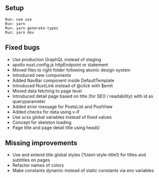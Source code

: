 ## Setup
```
Run: nvm use
Run: yarn
Run: yarn generate-types
Run: yarn dev
```

## Fixed bugs
- Use production GraphQL instead of staging
- apollo nuxt.config.js httpEndpoint or statement
- Moved files to right folder following atomic design system
- Introduced new components
- Added NavBar component inside DefaultTemplate
- Introduced NuxtLink instead of @click with $emit 
- Moved data fetching to page level
- Introduced detail page based on title (for SEO / readability) with id as queryparameter
- Added error message for PostsList and PostView
- Added checks for data using v-if
- Use scss global variables instead of fixed values
- Concept for skeleton loading
- Page title and page detail title using head() 

## Missing improvements
- Use and extend title global styles (%text-style-title1) for titles and subtitles on pages
- Refactor names of colors
- Make constants dynamic instead of static constants via env variables